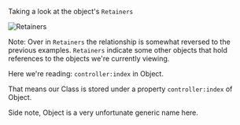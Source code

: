 Taking a look at the object's `Retainers`

![Retainers](/snapshot/class_group_2.png)

Note:
Over in `Retainers` the relationship is somewhat reversed to the previous examples.
`Retainers` indicate some other objects that hold references to the objects we're currently viewing.

Here we're reading: `controller:index` in Object.

That means our Class is stored under a property `controller:index` of Object.

Side note, Object is a very unfortunate generic name here.
